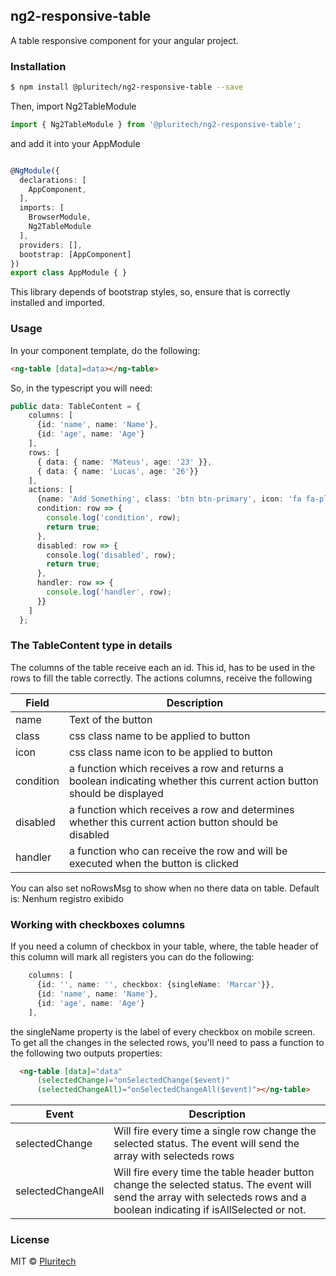 ## ng2-responsive-table

A table responsive component for your angular project.

### Installation

```bash
$ npm install @pluritech/ng2-responsive-table --save
```

Then, import Ng2TableModule
```typescript
import { Ng2TableModule } from '@pluritech/ng2-responsive-table';
```
and add it into your AppModule
```typescript

@NgModule({
  declarations: [
    AppComponent,
  ],
  imports: [
    BrowserModule,
    Ng2TableModule
  ],
  providers: [],
  bootstrap: [AppComponent]
})
export class AppModule { }
```

This library depends of bootstrap styles, so, ensure that is correctly installed and imported.

### Usage
In your component template, do the following:
```html
<ng-table [data]=data></ng-table>
```
So, in the typescript you will need:
```typescript
public data: TableContent = {
    columns: [
      {id: 'name', name: 'Name'},
      {id: 'age', name: 'Age'}
    ],
    rows: [
      { data: { name: 'Mateus', age: '23' }},
      { data: { name: 'Lucas', age: '26'}}
    ],
    actions: [
      {name: 'Add Something', class: 'btn btn-primary', icon: 'fa fa-plus',
      condition: row => {
        console.log('condition', row);
        return true;
      },
      disabled: row => {
        console.log('disabled', row);
        return true;
      },
      handler: row => {
        console.log('handler', row);
      }}
    ]
  };
```

### The TableContent type in details
The columns of the table receive each an id. This id, has to be used in the rows to fill the table correctly.
The actions columns, receive the following

 Field | Description
------ | ----------- 
name   | Text of the button
class  | css class name to be applied to button
icon   | css class name icon to be applied to button
condition | a function which receives a row and returns a boolean indicating whether this current action button should be displayed
disabled | a function which receives a row and determines whether this current action button should be disabled
handler | a function who can receive the row and will be executed when the button is clicked

You can also set noRowsMsg to show when no there data on table. Default is: Nenhum registro exibido

### Working with checkboxes columns
If you need a column of checkbox in your table, where, the table header of this column will mark all registers you can do the following:
```typescript
    columns: [
      {id: '', name: '', checkbox: {singleName: 'Marcar'}},
      {id: 'name', name: 'Name'},
      {id: 'age', name: 'Age'}
    ],
```
the singleName property is the label of every checkbox on mobile screen.
To get all the changes in the selected rows, you'll need to pass a function to the following two outputs properties:
```html
  <ng-table [data]="data"
      (selectedChange)="onSelectedChange($event)"
      (selectedChangeAll)="onSelectedChangeAll($event)"></ng-table>
```
 Event | Description
------ | ----------- 
selectedChange   | Will fire every time a single row change the selected status. The event will send the array with selecteds rows
selectedChangeAll  | Will fire every time the table header button change the selected status. The event will send the array with selecteds rows and a boolean indicating if isAllSelected or not.


### License
MIT © [Pluritech](https://www.pluritech.com.br/)
